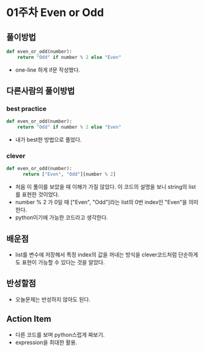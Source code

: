 # 01주차 Even or Odd

## 풀이방법
```python
def even_or_odd(number):
    return "Odd" if number % 2 else "Even"
```
* one-line 하게 if문 작성했다.

## 다른사람의 풀이방법

### best practice
```python
def even_or_odd(number):
    return "Odd" if number % 2 else "Even"
```
* 내가 best한 방법으로 풀었다.

### clever
```python
def even_or_odd(number):
      return ["Even", "Odd"][number % 2]
```
* 처음 이 풀이를 보았을 때 이해가 가질 않았다. 이 코드의 설명을 보니 string의 list를 표현한 것이었다.
* number % 2 가 0일 때 ["Even", "Odd"]라는 list의 0번 index인 "Even"을 의미한다.
* python이기에 가능한 코드라고 생각한다.

## 배운점
* list를 변수에 저장해서 특정 index의 값을 꺼내는 방식을 clever코드처럼 단순하게도 표현이 가능할 수 있다는 것을 알았다.

## 반성할점
* 오늘문제는 반성하지 않아도 된다.

## Action Item
* 다른 코드를 보며 python스럽게 짜보기.
* expression을 최대한 활용.
